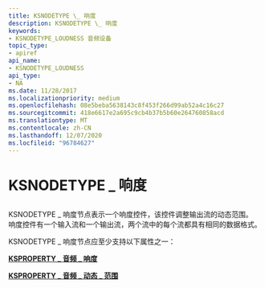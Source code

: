 ```yaml
---
title: KSNODETYPE \_ 响度
description: KSNODETYPE \_ 响度
keywords:
- KSNODETYPE_LOUDNESS 音频设备
topic_type:
- apiref
api_name:
- KSNODETYPE_LOUDNESS
api_type:
- NA
ms.date: 11/28/2017
ms.localizationpriority: medium
ms.openlocfilehash: 08e5beba5638143c8f453f266d99ab52a4c16c27
ms.sourcegitcommit: 418e6617e2a695c9cb4b37b5b60e264760858acd
ms.translationtype: MT
ms.contentlocale: zh-CN
ms.lasthandoff: 12/07/2020
ms.locfileid: "96784627"
---
```

# <a name="ksnodetype_loudness"></a>KSNODETYPE \_ 响度


## <span id="ddk_ksnodetype_loudness_ks"></span><span id="DDK_KSNODETYPE_LOUDNESS_KS"></span>


KSNODETYPE \_ 响度节点表示一个响度控件，该控件调整输出流的动态范围。 响度控件有一个输入流和一个输出流，两个流中的每个流都具有相同的数据格式。

KSNODETYPE \_ 响度节点应至少支持以下属性之一：

[**KSPROPERTY \_ 音频 \_ 响度**](ksproperty-audio-loudness.md)

[**KSPROPERTY \_ 音频 \_ 动态 \_ 范围**](ksproperty-audio-dynamic-range.md)

 

 





